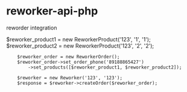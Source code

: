 # reworker-api-php
reworder integration

$reworker_product1 = new ReworkerProduct('123', '1', '1');
        $reworker_product2 = new ReworkerProduct('123', '2', '2');

        $reworker_order = new ReworkerOrder();
        $reworker_order->set_order_phone('89188865427')
            ->set_products([$reworker_product1, $reworker_product2]);

        $reworker = new Reworker('123', '123');
        $response = $reworker->createOrder($reworker_order);
